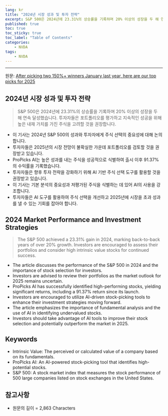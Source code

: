 ```yaml
---
lang: kr
title: "2024년 시장 성과 및 투자 전략"
excerpt: S&P 500은 2024년에 23.31%의 상승률을 기록하며 20% 이상의 성장을 두 해 연속 달성했습니다. 투자자들은 포트폴리오를 평가하고 지속적인 성공을 위해 높은 내재 가치를 가진 주식을 고려할 것을 권장합니다.
published: true
toc: true
toc_sticky: true
toc_label: "Table of Contents"
categories:
    - NVDA
tags:
    - NVDA
---
```


---

  원문: [After picking two 150%+ winners January last year, here are our top picks for 2025](https://www.investing.com/news/stock-market-news/after-picking-two-150-winners-january-last-year-here-are-our-top-picks-for-2025-3795061)

## 2024년 시장 성과 및 투자 전략

> S&P 500은 2024년에 23.31%의 상승률을 기록하며 20% 이상의 성장을 두 해 연속 달성했습니다. 투자자들은 포트폴리오를 평가하고 지속적인 성공을 위해 높은 내재 가치를 가진 주식을 고려할 것을 권장합니다.


- 이 기사는 2024년 S&P 500의 성과와 투자자에게 주식 선택의 중요성에 대해 논의합니다.
- 투자자들은 2025년의 시장 전망이 불확실한 가운데 포트폴리오를 검토할 것을 권장받고 있습니다.
- ProPicks AI는 높은 성과를 내는 주식을 성공적으로 식별하여 출시 이후 91.37%의 수익률을 기록했습니다.
- 투자자들은 향후 투자 전략을 강화하기 위해 AI 기반 주식 선택 도구를 활용할 것을 권장받고 있습니다.
- 이 기사는 기본 분석의 중요성과 저평가된 주식을 식별하는 데 있어 AI의 사용을 강조합니다.
- 투자자들은 AI 도구를 활용하여 주식 선택을 개선하고 2025년에 시장을 초과 성과를 낼 수 있는 기회를 잡아야 합니다.

## 2024 Market Performance and Investment Strategies

> The S&P 500 achieved a 23.31% gain in 2024, marking back-to-back years of over 20% growth. Investors are encouraged to assess their portfolios and consider high intrinsic value stocks for continued success.


- The article discusses the performance of the S&P 500 in 2024 and the importance of stock selection for investors.
- Investors are advised to review their portfolios as the market outlook for 2025 remains uncertain.
- ProPicks AI has successfully identified high-performing stocks, yielding significant returns, including a 91.37% return since its launch.
- Investors are encouraged to utilize AI-driven stock-picking tools to enhance their investment strategies moving forward.
- The article emphasizes the importance of fundamental analysis and the use of AI in identifying undervalued stocks.
- Investors should take advantage of AI tools to improve their stock selection and potentially outperform the market in 2025.

## Keywords

- Intrinsic Value: The perceived or calculated value of a company based on its fundamentals.
- ProPicks AI: An AI-powered stock-picking tool that identifies high-potential stocks.
- S&P 500: A stock market index that measures the stock performance of 500 large companies listed on stock exchanges in the United States.

## 참고사항

- 원문의 길이 = 2,863 Characters

